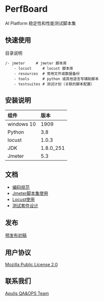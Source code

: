 PerfBoard
============================================================================

AI Platform 稳定性和性能测试脚本集


快速使用
----------------------------------------------------------------------------
目录说明

```
/- jmeter     # jmeter 脚本库
    - locust     # locust 脚本库
    - resources  # 常用文件或数据备份
    - tools      # python 或其他语言写辅助脚本
    - testsuites # 测试计划（关联的脚本配置）

```

安装说明
----------------------------------------------------------------------------

|组件  |版本|
|:------------|:------------|
|windows 10   | 1909        |
|Python       |3.8          |
|locust       |1.0.3        |
|JDK          |1.8.0_251    |
|Jmeter       |5.3          |

文档
----------------------------------------------------------------------------
* [编码规范]()
* [Jmeter脚本集使用]()
* [Locust使用]()
* [测试套件设计]()

发布
----------------------------------------------------------------------------

[预发布初稿](https://github.com/apulis/PerfBoard/releases)

用户协议
----------------------------------------------------------------------------

[Mozilla Public License 2.0](LICENSE)


联系我们
----------------------------------------------------------------------------

[Apulis QA&OPS Team](http://www.apulis.cn/index.php?s=/sys/cate/5.html)
